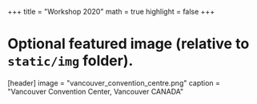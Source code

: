+++
title = "Workshop 2020"
math = true
highlight = false
+++
# Optional featured image (relative to `static/img` folder).
[header]
image = "vancouver_convention_centre.png"
caption = "Vancouver Convention Center, Vancouver CANADA"